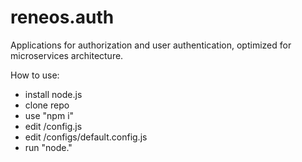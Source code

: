 # reneos.auth
Applications for authorization and user authentication, optimized for microservices architecture.

How to use:
- install node.js
- clone repo
- use "npm i"
- edit /config.js
- edit /configs/default.config.js
- run "node."